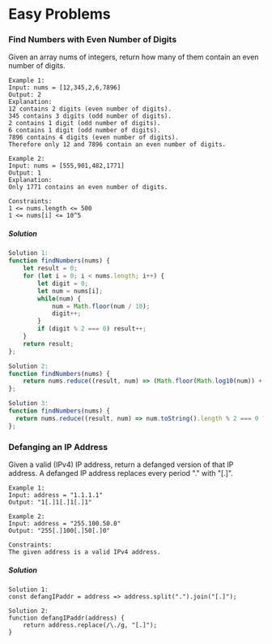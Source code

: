 # Easy Problems

### Find Numbers with Even Number of Digits
Given an array nums of integers, return how many of them contain an even number of digits.
```
Example 1:
Input: nums = [12,345,2,6,7896]
Output: 2
Explanation: 
12 contains 2 digits (even number of digits). 
345 contains 3 digits (odd number of digits). 
2 contains 1 digit (odd number of digits). 
6 contains 1 digit (odd number of digits). 
7896 contains 4 digits (even number of digits). 
Therefore only 12 and 7896 contain an even number of digits.

Example 2:
Input: nums = [555,901,482,1771]
Output: 1 
Explanation: 
Only 1771 contains an even number of digits.

Constraints:
1 <= nums.length <= 500
1 <= nums[i] <= 10^5
```
##### Solution
```Javascript
Solution 1:
function findNumbers(nums) {
    let result = 0;
    for (let i = 0; i < nums.length; i++) {
        let digit = 0;
        let num = nums[i];
        while(num) {
            num = Math.floor(num / 10);
            digit++;
        }
        if (digit % 2 === 0) result++;
    }
    return result;
};

Solution 2:
function findNumbers(nums) {
    return nums.reduce((result, num) => (Math.floor(Math.log10(num)) + 1) % 2 === 0 ? result += 1 : result, 0)
};

Solution 3:
function findNumbers(nums) {
  return nums.reduce((result, num) => num.toString().length % 2 === 0 ? result += 1 : result , 0)
};
```

### Defanging an IP Address
Given a valid (IPv4) IP address, return a defanged version of that IP address.
A defanged IP address replaces every period "." with "[.]".
```
Example 1:
Input: address = "1.1.1.1"
Output: "1[.]1[.]1[.]1"

Example 2:
Input: address = "255.100.50.0"
Output: "255[.]100[.]50[.]0"

Constraints:
The given address is a valid IPv4 address.
```

##### Solution
```
Solution 1:
const defangIPaddr = address => address.split(".").join("[.]");

Solution 2:
function defangIPaddr(address) {
    return address.replace(/\./g, "[.]");
}
```
